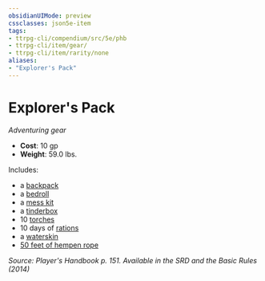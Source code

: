 ```yaml
---
obsidianUIMode: preview
cssclasses: json5e-item
tags:
- ttrpg-cli/compendium/src/5e/phb
- ttrpg-cli/item/gear/
- ttrpg-cli/item/rarity/none
aliases: 
- "Explorer's Pack"
---
```

# Explorer's Pack
*Adventuring gear*  

- **Cost**: 10 gp
- **Weight**: 59.0 lbs.

Includes:

- a [backpack](3-Mechanics/CLI/items/backpack.md)  
- a [bedroll](3-Mechanics/CLI/items/bedroll.md)  
- a [mess kit](3-Mechanics/CLI/items/mess-kit.md)  
- a [tinderbox](3-Mechanics/CLI/items/tinderbox.md)  
- 10 [torches](3-Mechanics/CLI/items/torch.md)  
- 10 days of [rations](3-Mechanics/CLI/items/rations-1-day.md)  
- a [waterskin](3-Mechanics/CLI/items/waterskin.md)  
- [50 feet of hempen rope](3-Mechanics/CLI/items/hempen-rope-50-feet.md)  

*Source: Player's Handbook p. 151. Available in the <span title='Systems Reference Document (5.1)'>SRD</span> and the Basic Rules (2014)*
